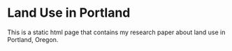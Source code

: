 # Land Use in Portland
This is a static html page that contains my research paper about land use in Portland, Oregon. 
